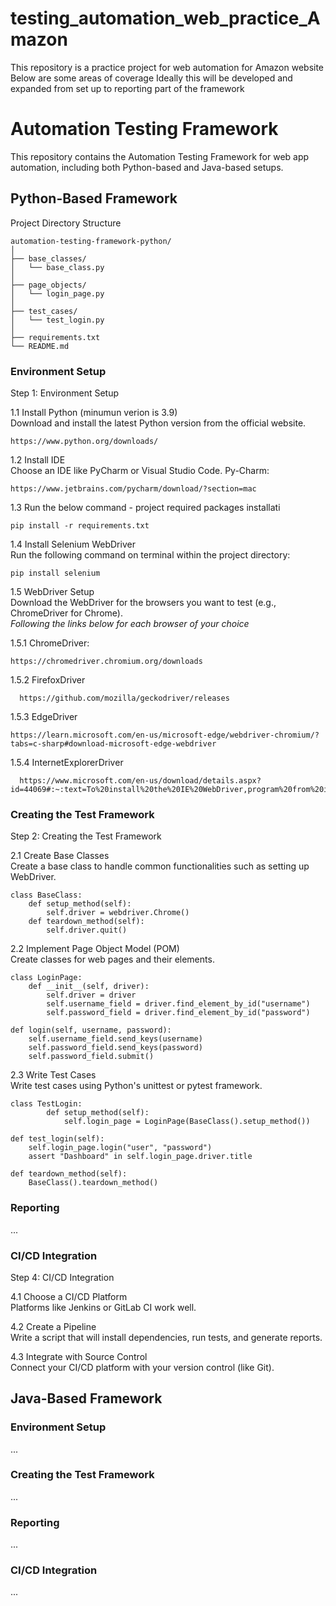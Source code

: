 # testing_automation_web_practice_Amazon
This repository is a practice project for web automation for Amazon website
Below are some areas of coverage
Ideally this will be developed and expanded from set up to reporting part of the framework

# Automation Testing Framework
This repository contains the Automation Testing Framework for web app automation, including both Python-based and Java-based setups.

## Python-Based Framework</br>
Project Directory Structure

    automation-testing-framework-python/
    │
    ├── base_classes/
    │   └── base_class.py
    │
    ├── page_objects/
    │   └── login_page.py
    │
    ├── test_cases/
    │   └── test_login.py
    │
    ├── requirements.txt
    └── README.md

### Environment Setup

Step 1: Environment Setup

1.1 Install Python (minumun verion is 3.9)</br>
    Download and install the latest Python version from the official website.
    
    https://www.python.org/downloads/
  
1.2 Install IDE</br>
    Choose an IDE like PyCharm or Visual Studio Code.
    Py-Charm:
    
    https://www.jetbrains.com/pycharm/download/?section=mac
    
1.3 Run the below command - project required packages installati

    pip install -r requirements.txt
    
1.4 Install Selenium WebDriver</br>
    Run the following command on terminal within the project directory:

    pip install selenium

1.5 WebDriver Setup</br>
    Download the WebDriver for the browsers you want to test (e.g., ChromeDriver for Chrome).</br>
    <i>Following the links below for each browser of your choice</i></br>
    
  1.5.1 ChromeDriver:
    
    https://chromedriver.chromium.org/downloads
    
  1.5.2 FirefoxDriver
  
      https://github.com/mozilla/geckodriver/releases
    
  1.5.3 EdgeDriver
  
    https://learn.microsoft.com/en-us/microsoft-edge/webdriver-chromium/?tabs=c-sharp#download-microsoft-edge-webdriver

  1.5.4 InternetExplorerDriver
  
      https://www.microsoft.com/en-us/download/details.aspx?id=44069#:~:text=To%20install%20the%20IE%20WebDriver,program%20from%20its%20current%20location.
    
### Creating the Test Framework

Step 2: Creating the Test Framework

2.1 Create Base Classes</br>
    Create a base class to handle common functionalities such as setting up WebDriver.


    class BaseClass:
        def setup_method(self):
            self.driver = webdriver.Chrome()
        def teardown_method(self):
            self.driver.quit()
            
2.2 Implement Page Object Model (POM)</br>
    Create classes for web pages and their elements.


    class LoginPage:
        def __init__(self, driver):
            self.driver = driver
            self.username_field = driver.find_element_by_id("username")
            self.password_field = driver.find_element_by_id("password")

    def login(self, username, password):
        self.username_field.send_keys(username)
        self.password_field.send_keys(password)
        self.password_field.submit()

2.3 Write Test Cases</br>
Write test cases using Python's unittest or pytest framework.
    
    class TestLogin:
            def setup_method(self):
                self.login_page = LoginPage(BaseClass().setup_method())

    def test_login(self):
        self.login_page.login("user", "password")
        assert "Dashboard" in self.login_page.driver.title

    def teardown_method(self):
        BaseClass().teardown_method()

### Reporting
...

### CI/CD Integration

Step 4: CI/CD Integration

4.1 Choose a CI/CD Platform</br>
    Platforms like Jenkins or GitLab CI work well.

4.2 Create a Pipeline</br>
    Write a script that will install dependencies, run tests, and generate reports.

4.3 Integrate with Source Control</br>
    Connect your CI/CD platform with your version control (like Git).

## Java-Based Framework

### Environment Setup
...

### Creating the Test Framework
...

### Reporting
...

### CI/CD Integration
...
